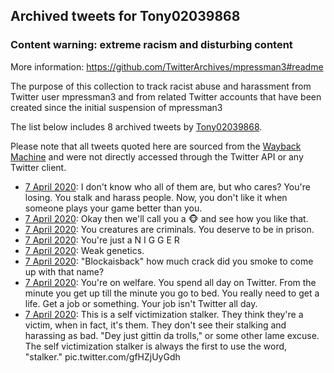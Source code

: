 ## Archived tweets for Tony02039868
### Content warning: extreme racism and disturbing content
More information: https://github.com/TwitterArchives/mpressman3#readme

The purpose of this collection to track racist abuse and harassment from Twitter user mpressman3 and from related Twitter accounts that have been created since the initial suspension of mpressman3

The list below includes 8 archived tweets by
[Tony02039868](https://twitter.com/Tony02039868).



Please note that all tweets quoted here are sourced from the
[Wayback Machine](https://web.archive.org) and were not directly accessed through the Twitter API or
any Twitter client.



* [ 7 April 2020](https://web.archive.org/web/20200407040109/https://twitter.com/Tony02039868/status/1247373449053581313): I don't know who all of them are, but who cares? You're losing. You stalk and harass people. Now, you don't like it when someone plays your game better than you.
* [ 7 April 2020](https://web.archive.org/web/20200407035915/https://twitter.com/Tony02039868/status/1247372919149395969): Okay then we'll call you a 🐵 and see how you like that.
* [ 7 April 2020](https://web.archive.org/web/20200407035640/https://twitter.com/Tony02039868/status/1247372577925992449): You creatures are criminals. You deserve to be in prison.
* [ 7 April 2020](https://web.archive.org/web/20200407035708/https://twitter.com/Tony02039868/status/1247372366902185984): You're just a  N I G G E R
* [ 7 April 2020](https://web.archive.org/web/20200407035600/https://twitter.com/Tony02039868/status/1247372113331322883): Weak genetics.
* [ 7 April 2020](https://web.archive.org/web/20200407035440/https://twitter.com/Tony02039868/status/1247371732891176961): "Blockaisback" how much crack did you smoke to come up with that name?
* [ 7 April 2020](https://web.archive.org/web/20200407035247/https://twitter.com/Tony02039868/status/1247371441726726146): You're on welfare. You spend all day on Twitter. From the minute you get up till the minute you go to bed. You really need to get a life. Get a job or something. Your job isn't Twitter all day.
* [ 7 April 2020](https://web.archive.org/web/20200407034447/https://twitter.com/Tony02039868/status/1247369383107874816): This is a self victimization stalker. They think they're a victim, when in fact, it's them. They don't see their stalking and harassing as bad. "Dey just gittin da trolls," or some other lame excuse. The self victimization stalker is always the first to use the word, "stalker." pic.twitter.com/gfHZjUyGdh

